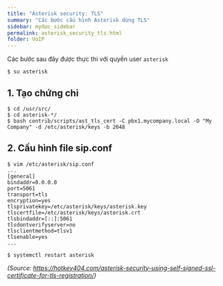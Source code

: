 ```yaml
---
title: "Asterisk security: TLS"
summary: "Các bước cấu hình Asterisk dùng TLS"
sidebar: mydoc_sidebar
permalink: asterisk_security_tls.html
folder: VoIP
---
```


Các bước sau đây được thực thi với quyền user `asterisk`

```
$ su asterisk
```

## 1. Tạo chứng chỉ

```
$ cd /usr/src/
$ cd asterisk-*/
$ bash contrib/scripts/ast_tls_cert -C pbx1.mycompany.local -O "My Company" -d /etc/asterisk/keys -b 2048
```

## 2. Cấu hình file sip.conf

```
$ vim /etc/asterisk/sip.conf
...
[general]
bindaddr=0.0.0.0
port=5061
transport=tls
encryption=yes
tlsprivatekey=/etc/asterisk/keys/asterisk.key
tlscertfile=/etc/asterisk/keys/asterisk.crt
tlsbindaddr=[::]:5061
tlsdontverifyserver=no
tlsclientmethod=tlsv1
tlsenable=yes
...

$ systemctl restart asterisk
```

*(Source: https://hotkey404.com/asterisk-security-using-self-signed-ssl-certificate-for-tls-registration/)*

